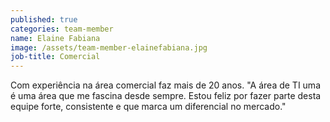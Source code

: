 ```yaml
---
published: true
categories: team-member
name: Elaine Fabiana
image: /assets/team-member-elainefabiana.jpg
job-title: Comercial
---
```


Com experiência na área comercial faz mais de 20 anos.
"A área de TI uma é uma área que me fascina desde sempre. Estou feliz por fazer parte desta equipe forte, consistente e que marca um diferencial no mercado."

